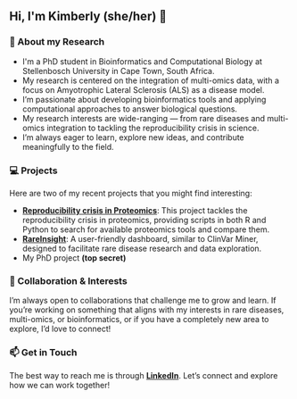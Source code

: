 ## Hi, I'm Kimberly (she/her) 👋

### 🔬 About my Research 
- I'm a PhD student in Bioinformatics and Computational Biology at Stellenbosch University in Cape Town, South Africa. 
- My research is centered on the integration of multi-omics data, with a focus on Amyotrophic Lateral Sclerosis (ALS) as a disease model. 
- I’m passionate about developing bioinformatics tools and applying computational approaches to answer biological questions. 
- My research interests are wide-ranging — from rare diseases and multi-omics integration to tackling the reproducibility crisis in science. 
- I’m always eager to learn, explore new ideas, and contribute meaningfully to the field.

### 💻 Projects
Here are two of my recent projects that you might find interesting:
- [**Reproducibility crisis in Proteomics**](https://github.com/Kimmiecc19/reproteomics): This project tackles the reproducibility crisis in proteomics, providing scripts in both R and Python to search for available proteomics tools and compare them.
- [**RareInsight**](https://www.linkedin.com/in/kimberly-christine-coetzer-hugo-a02049151/): A user-friendly dashboard, similar to ClinVar Miner, designed to facilitate rare disease research and data exploration.
- My PhD project **(top secret)**

### 🌱 Collaboration & Interests
I’m always open to collaborations that challenge me to grow and learn. If you’re working on something that aligns with my interests in rare diseases, multi-omics, or bioinformatics, or if you have a completely new area to explore, I’d love to connect!

### 📫 Get in Touch
The best way to reach me is through [**LinkedIn**](https://www.linkedin.com/in/kimberly-christine-coetzer-hugo-a02049151/). 
Let’s connect and explore how we can work together!